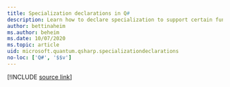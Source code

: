 ```yaml
---
title: Specialization declarations in Q#
description: Learn how to declare specialization to support certain functors in Q# operations.
author: bettinaheim
ms.author: beheim
ms.date: 10/07/2020
ms.topic: article
uid: microsoft.quantum.qsharp.specializationdeclarations
no-loc: ['Q#', '$$v']
---
```


<!-- 
# Specialization declarations in Q#
-->

[!INCLUDE [source link](~/includes/qsharp-language/Specifications/Language/1_ProgramStructure/4_SpecializationDeclarations.md)]

